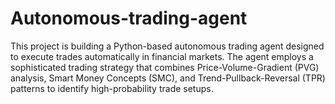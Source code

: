 # Autonomous-trading-agent
This project is building a Python-based autonomous trading agent designed to execute trades automatically in financial markets. The agent employs a sophisticated trading strategy that combines Price-Volume-Gradient (PVG) analysis, Smart Money Concepts (SMC), and Trend-Pullback-Reversal (TPR) patterns to identify high-probability trade setups.
